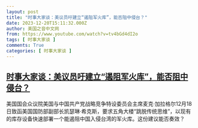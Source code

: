 ```yaml
---
layout: post
title: "时事大家谈：美议员吁建立“遏阻军火库”，能否阻中侵台？"
date: 2023-12-20T15:11:32.000Z
author: 美国之音中文网
from: https://www.youtube.com/watch?v=tv4bGd4dI2o
tags: [ 时事大家谈 ]
comments: True
categories: [ 时事大家谈 ]
---
```

<!--1703085092000-->
[时事大家谈：美议员吁建立“遏阻军火库”，能否阻中侵台？](https://www.youtube.com/watch?v=tv4bGd4dI2o)
------

<div>
美国国会众议院美国与中国共产党战略竞争特设委员会主席麦克·加拉格尔12月18日致函美国国防部副部长凯瑟琳·希克斯，要求五角大楼“跳脱传统思维”，以现有的库存设备快速部署一个能遏阻中国入侵台湾的军火库。这份建议能否奏效？
</div>
